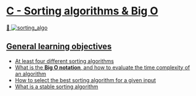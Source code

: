# <u> C - Sorting algorithms & Big O <u>
:exploding_head:
![sorting_algo](https://miro.medium.com/max/800/1*bPHK3V9y1EZnr6z5ZiIncQ.jpeg)
## <u> General learning objectives <u>
- At least four different sorting algorithms
- What is the **Big O notation**, and how to evaluate the time complexity of an algorithm
- How to select the best sorting algorithm for a given input
- What is a stable sorting algorithm
